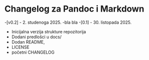 # Changelog za Pandoc i Markdown
-[v0.2] - 2. studenoga 2025.
-bla bla
-[0.1] - 30. listopada 2025.
- Inicijalna verzija strukture repozitorija
- Dodani predlošci u docs/
- Dodan README,
- LICENSE
- početni CHANGELOG
